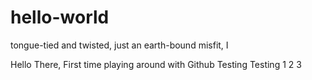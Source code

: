 # hello-world
tongue-tied and twisted, just an earth-bound misfit, I

Hello There,
First time playing around with Github
Testing Testing 1 2 3
